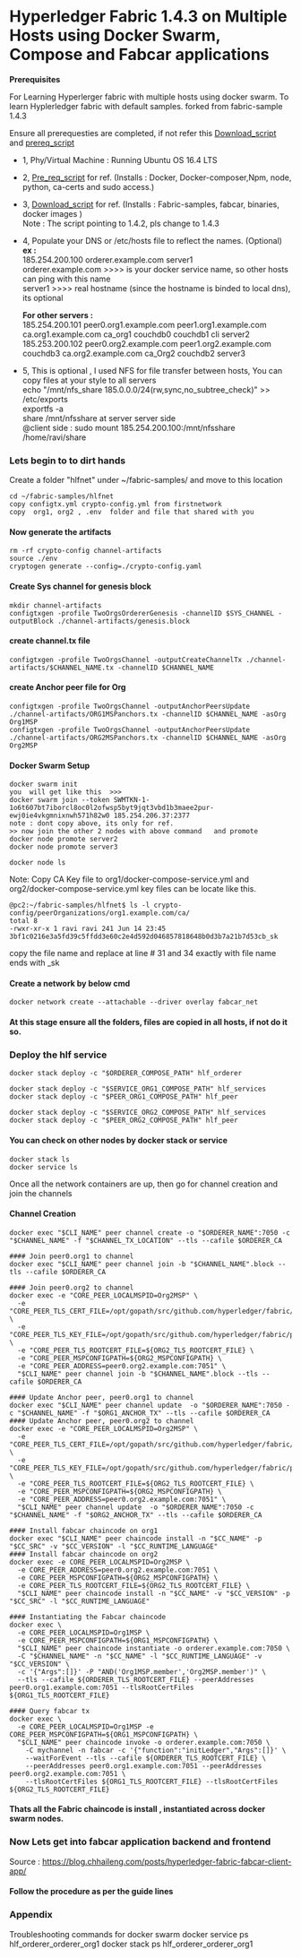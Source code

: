 # Hyperledger Fabric 1.4.3 on Multiple Hosts using Docker Swarm, Compose and Fabcar applications


  <b> Prerequisites </b>

For Learning  Hyperlerger fabric with multiple hosts using docker swarm.
To learn Hyplerledger fabric with default samples. forked from fabric-sample 1.4.3

Ensure all prerequesties are completed, if not refer this [Download_script](https://github.com/ravinayag/Hyperledger/blob/master/download_hlf.sh) 
and [prereq_script](https://github.com/ravinayag/Hyperledger/blob/master/prereqs_hlfv14.sh)

* 1, Phy/Virtual Machine : Running Ubuntu OS 16.4 LTS
* 2, [Pre_req_script](https://github.com/ravinayag/Hyperledger/raw/master/prereqs_hlfv14.sh) for ref. (Installs : Docker, Docker-composer,Npm, node, python, ca-certs and sudo access.)
* 3, [Download_script](https://github.com/ravinayag/Hyperledger/raw/master/download_hlf.sh) for ref. (Installs : Fabric-samples, fabcar, binaries, docker images )
     <br/> Note : The script pointing to 1.4.2, pls change to 1.4.3 
* 4, Populate your DNS or /etc/hosts file to reflect the names. (Optional) <br /> 
  <b> ex : <br /> </b>
     185.254.200.100 orderer.example.com server1 <br />
     orderer.example.com   >>>> is your docker service name, so other hosts can ping with this name <br />
     server1  >>>> real hostname (since the hostname is binded to local dns), its optional <br />
     
    <b> For other servers : <br /> </b>
    185.254.200.101 peer0.org1.example.com peer1.org1.example.com ca.org1.example.com ca_org1 couchdb0 couchdb1 cli server2 <br />
    185.253.200.102 peer0.org2.example.com peer1.org2.example.com couchdb3 ca.org2.example.com ca_Org2 couchdb2 server3 <br />
    
 * 5, This is optional , I used NFS for file transfer between hosts, You can copy files at your style to all servers <br />
   echo "/mnt/nfs_share  185.0.0.0/24(rw,sync,no_subtree_check)" >>  /etc/exports <br />
   exportfs -a  <br />
   share /mnt/nfsshare at server server side <br />
   @client side :
   sudo mount 185.254.200.100:/mnt/nfsshare /home/ravi/share
### Lets begin to to dirt hands

Create a folder "hlfnet" under ~/fabric-samples/ and move to this location
```
cd ~/fabric-samples/hlfnet
copy configtx.yml crypto-config.yml from firstnetwork
copy  org1, org2 , .env  folder and file that shared with you
```   
#### Now generate the artifacts 
```
rm -rf crypto-config channel-artifacts
source ./env
cryptogen generate --config=./crypto-config.yaml
```
#### Create Sys channel for genesis block
``` 
mkdir channel-artifacts
configtxgen -profile TwoOrgsOrdererGenesis -channelID $SYS_CHANNEL -outputBlock ./channel-artifacts/genesis.block
```
#### create channel.tx file
```
configtxgen -profile TwoOrgsChannel -outputCreateChannelTx ./channel-artifacts/$CHANNEL_NAME.tx -channelID $CHANNEL_NAME 
```

#### create Anchor peer file for Org
```
configtxgen -profile TwoOrgsChannel -outputAnchorPeersUpdate ./channel-artifacts/ORG1MSPanchors.tx -channelID $CHANNEL_NAME -asOrg Org1MSP 
configtxgen -profile TwoOrgsChannel -outputAnchorPeersUpdate ./channel-artifacts/ORG2MSPanchors.tx -channelID $CHANNEL_NAME -asOrg Org2MSP
```

#### Docker Swarm Setup
```
docker swarm init
you  will get like this  >>> 
docker swarm join --token SWMTKN-1-1o6t607bt7iborcl8oc0l2ofwsp5byt9jqt3vbd1b3maee2pur-ewj0ie4vkgmnixnwh571h82w0 185.254.206.37:2377
note : dont copy above, its only for ref.
>> now join the other 2 nodes with above command   and promote 
docker node promote server2 
docker node promote server3 

docker node ls
```
Note: Copy CA Key file to org1/docker-compose-service.yml and org2/docker-compose-service.yml
key files can be locate like this.
```
@pc2:~/fabric-samples/hlfnet$ ls -l crypto-config/peerOrganizations/org1.example.com/ca/
total 8
-rwxr-xr-x 1 ravi ravi 241 Jun 14 23:45 3bf1c0216e3a5fd39c5ffdd3e60c2e4d592d046857818648b0d3b7a21b7d53cb_sk

```
copy the file name and replace at line # 31 and 34 exactly with  file name ends with _sk 


#### Create a network by below cmd
```
docker network create --attachable --driver overlay fabcar_net   
```



#### At this stage ensure all the folders, files are copied in all hosts, if not do it so.

### Deploy the hlf service
```
docker stack deploy -c "$ORDERER_COMPOSE_PATH" hlf_orderer

docker stack deploy -c "$SERVICE_ORG1_COMPOSE_PATH" hlf_services
docker stack deploy -c "$PEER_ORG1_COMPOSE_PATH" hlf_peer

docker stack deploy -c "$SERVICE_ORG2_COMPOSE_PATH" hlf_services
docker stack deploy -c "$PEER_ORG2_COMPOSE_PATH" hlf_peer
```
#### You can check on other nodes by docker stack or service
```
docker stack ls 
docker service ls
```
Once all the network  containers are up, then go for channel creation and join the channels

#### Channel Creation 
```
docker exec "$CLI_NAME" peer channel create -o "$ORDERER_NAME":7050 -c "$CHANNEL_NAME" -f "$CHANNEL_TX_LOCATION" --tls --cafile $ORDERER_CA

#### Join peer0.org1 to channel
docker exec "$CLI_NAME" peer channel join -b "$CHANNEL_NAME".block --tls --cafile $ORDERER_CA

#### Join peer0.org2 to channel
docker exec -e "CORE_PEER_LOCALMSPID=Org2MSP" \
  -e "CORE_PEER_TLS_CERT_FILE=/opt/gopath/src/github.com/hyperledger/fabric/peer/crypto/peerOrganizations/org1.example.com/peers/peer0.org2.example.com/tls/server.crt" \
  -e "CORE_PEER_TLS_KEY_FILE=/opt/gopath/src/github.com/hyperledger/fabric/peer/crypto/peerOrganizations/org2.example.com/peers/peer0.org2.example.com/tls/server.key" \
  -e "CORE_PEER_TLS_ROOTCERT_FILE=${ORG2_TLS_ROOTCERT_FILE} \
  -e "CORE_PEER_MSPCONFIGPATH=${ORG2_MSPCONFIGPATH} \
  -e "CORE_PEER_ADDRESS=peer0.org2.example.com:7051" \
  "$CLI_NAME" peer channel join -b "$CHANNEL_NAME".block --tls --cafile $ORDERER_CA

#### Update Anchor peer, peer0.org1 to channel
docker exec "$CLI_NAME" peer channel update  -o "$ORDERER_NAME":7050 -c "$CHANNEL_NAME" -f "$ORG1_ANCHOR_TX" --tls --cafile $ORDERER_CA
#### Update Anchor peer, peer0.org2 to channel
docker exec -e "CORE_PEER_LOCALMSPID=Org2MSP" \
  -e "CORE_PEER_TLS_CERT_FILE=/opt/gopath/src/github.com/hyperledger/fabric/peer/crypto/peerOrganizations/org1.example.com/peers/peer0.org2.example.com/tls/server.crt" \
  -e "CORE_PEER_TLS_KEY_FILE=/opt/gopath/src/github.com/hyperledger/fabric/peer/crypto/peerOrganizations/org2.example.com/peers/peer0.org2.example.com/tls/server.key" \
  -e "CORE_PEER_TLS_ROOTCERT_FILE=${ORG2_TLS_ROOTCERT_FILE} \
  -e "CORE_PEER_MSPCONFIGPATH=${ORG2_MSPCONFIGPATH} \
  -e "CORE_PEER_ADDRESS=peer0.org2.example.com:7051" \
  "$CLI_NAME" peer channel update  -o "$ORDERER_NAME":7050 -c "$CHANNEL_NAME" -f "$ORG2_ANCHOR_TX" --tls --cafile $ORDERER_CA

#### Install fabcar chaincode on org1
docker exec "$CLI_NAME" peer chaincode install -n "$CC_NAME" -p "$CC_SRC" -v "$CC_VERSION" -l "$CC_RUNTIME_LANGUAGE"
#### Install fabcar chaincode on org2
docker exec -e CORE_PEER_LOCALMSPID=Org2MSP \
  -e CORE_PEER_ADDRESS=peer0.org2.example.com:7051 \
  -e CORE_PEER_MSPCONFIGPATH=${ORG2_MSPCONFIGPATH} \
  -e CORE_PEER_TLS_ROOTCERT_FILE=${ORG2_TLS_ROOTCERT_FILE} \
  "$CLI_NAME" peer chaincode install -n "$CC_NAME" -v "$CC_VERSION" -p "$CC_SRC" -l "$CC_RUNTIME_LANGUAGE"

#### Instantiating the Fabcar chaincode 
docker exec \
  -e CORE_PEER_LOCALMSPID=Org1MSP \
  -e CORE_PEER_MSPCONFIGPATH=${ORG1_MSPCONFIGPATH} \
  "$CLI_NAME" peer chaincode instantiate -o orderer.example.com:7050 \
  -C "$CHANNEL_NAME" -n "$CC_NAME" -l "$CC_RUNTIME_LANGUAGE" -v "$CC_VERSION" \
  -c '{"Args":[]}' -P "AND('Org1MSP.member','Org2MSP.member')" \
  --tls --cafile ${ORDERER_TLS_ROOTCERT_FILE} --peerAddresses peer0.org1.example.com:7051 --tlsRootCertFiles ${ORG1_TLS_ROOTCERT_FILE}

#### Query fabcar tx
docker exec \
  -e CORE_PEER_LOCALMSPID=Org1MSP -e CORE_PEER_MSPCONFIGPATH=${ORG1_MSPCONFIGPATH} \
  "$CLI_NAME" peer chaincode invoke -o orderer.example.com:7050 \
    -C mychannel -n fabcar -c '{"function":"initLedger","Args":[]}' \
    --waitForEvent --tls --cafile ${ORDERER_TLS_ROOTCERT_FILE} \
    --peerAddresses peer0.org1.example.com:7051 --peerAddresses peer0.org2.example.com:7051 \
    --tlsRootCertFiles ${ORG1_TLS_ROOTCERT_FILE} --tlsRootCertFiles ${ORG2_TLS_ROOTCERT_FILE}
```    
#### Thats all the Fabric chaincode is install , instantiated across docker swarm nodes. 

### Now Lets get into fabcar application backend and frontend

Source  : https://blog.chhaileng.com/posts/hyperledger-fabric-fabcar-client-app/

#### Follow the procedure as per the guide lines 

### Appendix
Troubleshooting commands for docker swarm
docker service ps hlf_orderer_orderer_org1
docker stack ps hlf_orderer_orderer_org1

